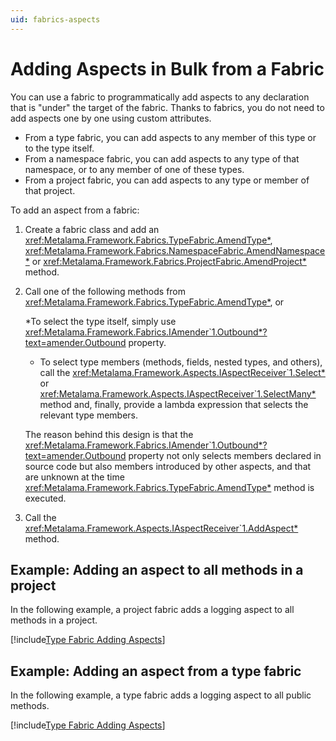 ```yaml
---
uid: fabrics-aspects
---
```


# Adding Aspects in Bulk from a Fabric

You can use a fabric to programmatically add aspects to any declaration that is "under" the target of the fabric. Thanks to fabrics, you do not need to add aspects one by one using custom attributes.

* From a type fabric, you can add aspects to any member of this type or to the type itself.
* From a namespace fabric, you can add aspects to any type of that namespace, or to any member of one of these types.
* From a project fabric, you can add aspects to any type or member of that project.

To add an aspect from a fabric:

1. Create a fabric class and add an <xref:Metalama.Framework.Fabrics.TypeFabric.AmendType*>, <xref:Metalama.Framework.Fabrics.NamespaceFabric.AmendNamespace*> or <xref:Metalama.Framework.Fabrics.ProjectFabric.AmendProject*> method.

2. Call one of the following methods from <xref:Metalama.Framework.Fabrics.TypeFabric.AmendType*>, or

   *To select the type itself, simply use <xref:Metalama.Framework.Fabrics.IAmender`1.Outbound*?text=amender.Outbound> property.
   * To select type members (methods, fields, nested types, and others), call the <xref:Metalama.Framework.Aspects.IAspectReceiver`1.Select*> or <xref:Metalama.Framework.Aspects.IAspectReceiver`1.SelectMany*> method and, finally, provide a lambda expression that selects the relevant type members.

   The reason behind this design is that the <xref:Metalama.Framework.Fabrics.IAmender`1.Outbound*?text=amender.Outbound> property not only selects members declared in source code but also members introduced by other aspects, and that are unknown at the time <xref:Metalama.Framework.Fabrics.TypeFabric.AmendType*> method is executed.

3. Call the <xref:Metalama.Framework.Aspects.IAspectReceiver`1.AddAspect*> method.

## Example: Adding an aspect to all methods in a project

In the following example, a project fabric adds a logging aspect to all methods in a project.

[!include[Type Fabric Adding Aspects](../../code/Metalama.Documentation.SampleCode.AspectFramework/ProjectFabric.cs)]


## Example: Adding an aspect from a type fabric

In the following example, a type fabric adds a logging aspect to all public methods.

[comment]: # (TODO: make class partial and split into different file)


[!include[Type Fabric Adding Aspects](../../code/Metalama.Documentation.SampleCode.AspectFramework/TypeFabric.cs)]

